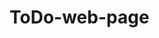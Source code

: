 # ToDo-web-page
<!-- Krav för godkänt (G)

Er applikation ska bete sig som exemplet på TodoMVC-hemsidan, inklusive följande:

x = klar

    [x] Lägga till föremål.
    [X] Ta bort föremål.
    [x] Markera föremål som färdiga.
    [x] Se hur många ofärdiga föremål som återstår ("X items left").
    [x] Ta bort alla färdiga föremål ("Clear completed").
    [x] Visa upp antingen alla föremål ("All"), alla ofärdiga föremål ("Active") 
    [x] eller alla färdiga föremål ("Completed").
    
    [ ] Markera alla föremål som färdiga/ofärdiga.
    [ ] Utseende som exampel, css, GUI beteende, ikoner, effekter
    [ ] Responsive
    [ ] Testa alla funtioner

De enda undantagen till detta är den funktionalitet som beskrivs nedan under kraven för väl godkänt, och som alltså bara behöver implementeras om ni vill kunna få betyget VG.

Ni ska inte lägga till egen funktionalitet som inte finns i exemplet.

Applikationen ska se ut som exemplet på TodoMVC-hemsidan, med tillägget att den också ska vara responsiv och således fungera bra även på exempelvis mobiltelefoner.

Ikonerna på TodoMVC-hemsidan ritas upp med diverse CSS-tekniker, varav några är avancerade. Istället för att återskapa dessa går det bra om ni använder följande uppsättning ikoner: checkbox-checked.svg, checkbox-unchecked.svg, circle-down.svg, cross.svg (tagna från IcoMoon). -->